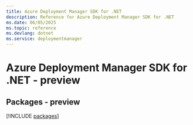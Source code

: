 ```yaml
---
title: Azure Deployment Manager SDK for .NET
description: Reference for Azure Deployment Manager SDK for .NET
ms.date: 06/05/2025
ms.topic: reference
ms.devlang: dotnet
ms.service: deploymentmanager
---
```

# Azure Deployment Manager SDK for .NET - preview
## Packages - preview
[!INCLUDE [packages](deployment-manager-index.md)]